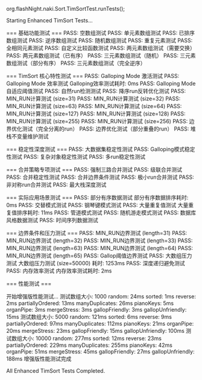 org.flashNight.naki.Sort.TimSortTest.runTests();




Starting Enhanced TimSort Tests...

=== 基础功能测试 ===
PASS: 空数组测试
PASS: 单元素数组测试
PASS: 已排序数组测试
PASS: 逆序数组测试
PASS: 随机数组测试
PASS: 重复元素测试
PASS: 全相同元素测试
PASS: 自定义比较函数测试
PASS: 两元素数组测试（需要交换）
PASS: 两元素数组测试（已有序）
PASS: 三元素数组测试（随机）
PASS: 三元素数组测试（部分有序）
PASS: 三元素数组测试（完全逆序）

=== TimSort 核心特性测试 ===
PASS: Galloping Mode 激活测试
PASS: Galloping Mode 效率测试
    Galloping效率测试耗时: 0ms
PASS: Galloping Mode 自适应阈值测试
PASS: 自然run检测测试
PASS: 降序run反转优化测试
PASS: MIN_RUN计算测试 (size=31)
PASS: MIN_RUN计算测试 (size=32)
PASS: MIN_RUN计算测试 (size=63)
PASS: MIN_RUN计算测试 (size=64)
PASS: MIN_RUN计算测试 (size=127)
PASS: MIN_RUN计算测试 (size=128)
PASS: MIN_RUN计算测试 (size=255)
PASS: MIN_RUN计算测试 (size=256)
PASS: 边界优化测试（完全分离的run）
PASS: 边界优化测试（部分重叠的run）
PASS: 堆栈不变量维护测试

=== 稳定性深度测试 ===
PASS: 大数据集稳定性测试
PASS: Galloping模式稳定性测试
PASS: 复杂对象稳定性测试
PASS: 多run稳定性测试

=== 合并策略专项测试 ===
PASS: 强制三路合并测试
PASS: 级联合并测试
PASS: 合并稳定性测试
PASS: 合并边界条件测试
PASS: 极小run合并测试
PASS: 非对称run合并测试
PASS: 最大栈深度测试

=== 实际应用场景测试 ===
PASS: 部分有序数据测试
    部分有序数据排序耗时: 0ms
PASS: 交替模式测试
PASS: 钢琴键模式测试
PASS: 大量重复值测试
    大量重复值排序耗时: 11ms
PASS: 管道模式测试
PASS: 随机游走模式测试
PASS: 数据库风格数据测试
PASS: 时间序列数据测试

=== 边界条件和压力测试 ===
PASS: MIN_RUN边界测试 (length=31)
PASS: MIN_RUN边界测试 (length=32)
PASS: MIN_RUN边界测试 (length=33)
PASS: MIN_RUN边界测试 (length=63)
PASS: MIN_RUN边界测试 (length=64)
PASS: MIN_RUN边界测试 (length=65)
PASS: Gallop阈值边界测试
PASS: 大数组压力测试
    大数组压力测试 (size=50000) 耗时: 1253ms
PASS: 深度递归避免测试
PASS: 内存效率测试
    内存效率测试耗时: 2ms

=== 性能测试 ===

开始增强版性能测试...
  测试数组大小: 1000
    random: 24ms
    sorted: 1ms
    reverse: 2ms
    partiallyOrdered: 13ms
    manyDuplicates: 26ms
    pianoKeys: 5ms
    organPipe: 3ms
    mergeStress: 3ms
    gallopFriendly: 3ms
    gallopUnfriendly: 15ms
  测试数组大小: 5000
    random: 121ms
    sorted: 6ms
    reverse: 9ms
    partiallyOrdered: 97ms
    manyDuplicates: 112ms
    pianoKeys: 21ms
    organPipe: 20ms
    mergeStress: 23ms
    gallopFriendly: 15ms
    gallopUnfriendly: 100ms
  测试数组大小: 10000
    random: 277ms
    sorted: 12ms
    reverse: 23ms
    partiallyOrdered: 229ms
    manyDuplicates: 255ms
    pianoKeys: 42ms
    organPipe: 51ms
    mergeStress: 45ms
    gallopFriendly: 27ms
    gallopUnfriendly: 188ms
增强版性能测试完成

All Enhanced TimSort Tests Completed.

